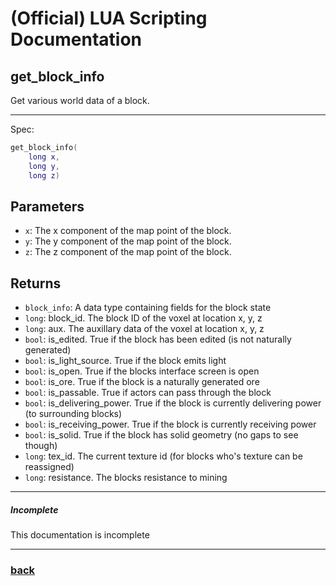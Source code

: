 
# (Official) LUA Scripting Documentation

## get_block_info

Get various world data of a block.

___

Spec:

```lua
get_block_info(
	long x,
	long y,
	long z)
```

## Parameters

- `x`: The x component of the map point of the block.
- `y`: The y component of the map point of the block.
- `z`: The z component of the map point of the block.

## Returns

- `block_info`: A data type containing fields for the block state
- `long`: block_id. The block ID of the voxel at location x, y, z
- `long`: aux. The auxillary data of the voxel at location x, y, z
- `bool`: is_edited. True if the block has been edited (is not naturally generated)
- `bool`: is_light_source. True if the block emits light
- `bool`: is_open. True if the blocks interface screen is open
- `bool`: is_ore. True if the block is a naturally generated ore
- `bool`: is_passable. True if actors can pass through the block
- `bool`: is_delivering_power. True if the block is currently delivering power (to surrounding blocks)
- `bool`: is_receiving_power. True if the block is currently receiving power
- `bool`: is_solid. True if the block has solid geometry (no gaps to see though)
- `long`: tex_id. The current texture id (for blocks who's texture can be reassigned)
- `long`: resistance. The blocks resistance to mining

___

##### Incomplete

This documentation is incomplete

___

### [back](../blocks)

